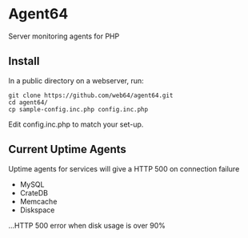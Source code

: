 # Agent64
Server monitoring agents for PHP



## Install
In a public directory on a webserver, run:
```
git clone https://github.com/web64/agent64.git
cd agent64/
cp sample-config.inc.php config.inc.php
```

Edit config.inc.php to match your set-up.


## Current Uptime Agents
Uptime agents for services will give a HTTP 500 on connection failure
* MySQL
* CrateDB
* Memcache
* Diskspace

...HTTP 500 error when disk usage is over 90%